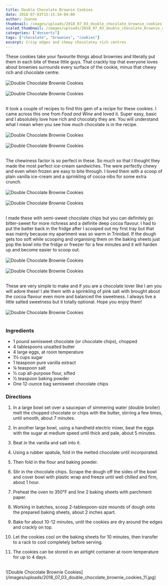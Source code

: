 ```yaml
---
title: Double Chocolate Brownie Cookies
date: 2018-07-03T15:15:34-04:00
author: Joanne
thumbnail: /images/uploads/2018_07_03_double_chocolate_brownie_cookies_1.jpg
scaled_thumbnail: /images/uploads/2018_07_03_double_chocolate_brownie_cookies_0.jpg
categories: ["desserts"]
tags: ["chocolate", "brownies", "cookies"]
excerpt: Crisp edges and chewy chocolatey rich centres
---
```


These cookies take your favourite things about brownies and literally put them in each bite of these little guys. That crackly top that everyone loves about brownies surrounds every surface of the cookie, minus that chewy rich and chocolate centre.
</br>
</br>
![Double Chocolate Brownie Cookies](/images/uploads/2018_07_03_double_chocolate_brownie_cookies_2.jpg)
</br>
</br>
![Double Chocolate Brownie Cookies](/images/uploads/2018_07_03_double_chocolate_brownie_cookies_3.jpg)
</br>
</br>

It took a couple of recipes to find this gem of a recipe for these cookies. I came across this one from _Food and Wine_ and loved it. Super easy, basic and I absolutely love how rich and chocolaty they are. You will understand what I mean when you see how much chocolate is in the recipe.
</br>
</br>
![Double Chocolate Brownie Cookies](/images/uploads/2018_07_03_double_chocolate_brownie_cookies_4.jpg)
</br>
</br>
![Double Chocolate Brownie Cookies](/images/uploads/2018_07_03_double_chocolate_brownie_cookies_5.jpg)
</br>
</br>

The chewiness factor is so perfect in these.  So much so that I thought they made the most perfect ice-cream sandwiches. The were perfectly chewy and even when frozen are easy to bite through. I loved them with a scoop of plain vanilla ice-cream and a sprinkling of cocoa nibs for some extra crunch.
</br>
</br>
![Double Chocolate Brownie Cookies](/images/uploads/2018_07_03_double_chocolate_brownie_cookies_6.jpg)
</br>
</br>
![Double Chocolate Brownie Cookies](/images/uploads/2018_07_03_double_chocolate_brownie_cookies_7.jpg)
</br>
</br>

I made these with semi-sweet chocolate chips but you can definitely go bitter-sweet for more richness and a definite deep cocoa flavour. I had to put the batter back in the fridge after I scooped out my first tray but that was mainly because my apartment was so warm in Trinidad. If the dough gets too soft while scooping and organising them on the baking sheets just pop the bowl into the fridge or freezer for a few minutes and it will harden up and become easier to scoop out.
</br>
</br>
![Double Chocolate Brownie Cookies](/images/uploads/2018_07_03_double_chocolate_brownie_cookies_8.jpg)
</br>
</br>
![Double Chocolate Brownie Cookies](/images/uploads/2018_07_03_double_chocolate_brownie_cookies_9.jpg)
</br>
</br>

These are very simple to make and if you are a chocolate lover like I am you will adore these! I ate them with a sprinkling of pink salt with brought about the cocoa flavour even more and balanced the sweetness. I always live a little salted sweetness but it totally optional. Hope you enjoy them!
</br>
</br>
![Double Chocolate Brownie Cookies](/images/uploads/2018_07_03_double_chocolate_brownie_cookies_10.jpg)
</br>
</br>

### Ingredients

* 1 pound semisweet chocolate (or chocolate chips), chopped 
* 4 tablespoons unsalted butter
* 4 large eggs, at room temperature 
* 1&frac12; cups sugar 
* 1 teaspoon pure vanilla extract 
* &frac14; teaspoon salt 
* &frac12; cup all-purpose flour, sifted 
* &frac12; teaspoon baking powder 
* One 12-ounce bag semisweet chocolate chips

### Directions

1. In a large bowl set over a saucepan of simmering water (double broiler) melt the chopped chocolate or chips with the butter, stirring a few times, until smooth, about 7 minutes.

2. In another large bowl, using a handheld electric mixer, beat the eggs with the sugar at medium speed until thick and pale, about 5 minutes. 

3. Beat in the vanilla and salt into it. 

4. Using a rubber spatula, fold in the melted chocolate until incorporated. 

5. Then fold in the flour and baking powder. 

6. Stir in the chocolate chips. Scrape the dough off the sides of the bowl and cover bowl with plastic wrap and freeze until well chilled and firm, about 1 hour.

7. Preheat the oven to 350°F and line 2 baking sheets with parchment paper. 

8. Working in batches, scoop 2-tablespoon-size mounds of dough onto the prepared baking sheets, about 2 inches apart. 

9. Bake for about 10-12 minutes, until the cookies are dry around the edges and crackly on top. 

10. Let the cookies cool on the baking sheets for 10 minutes, then transfer to a rack to cool completely before serving.

11. The cookies can be stored in an airtight container at room temperature for up to 4 days.

</br>
![Double Chocolate Brownie Cookies](/images/uploads/2018_07_03_double_chocolate_brownie_cookies_11.jpg)
